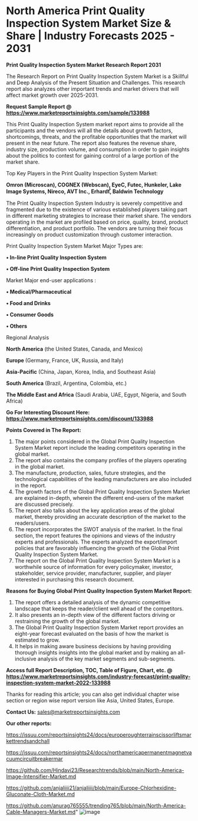 # North America Print Quality Inspection System Market Size & Share | Industry Forecasts 2025 - 2031

<strong>Print Quality Inspection System Market Research Report 2031</strong>

The Research Report on Print Quality Inspection System Market is a Skillful and Deep Analysis of the Present Situation and Challenges. This research report also analyzes other important trends and market drivers that will affect market growth over 2025-2031.

<strong>Request Sample Report @ <a href=https://www.marketreportsinsights.com/sample/133988>https://www.marketreportsinsights.com/sample/133988</a></strong>

This Print Quality Inspection System market report aims to provide all the participants and the vendors will all the details about growth factors, shortcomings, threats, and the profitable opportunities that the market will present in the near future. The report also features the revenue share, industry size, production volume, and consumption in order to gain insights about the politics to contest for gaining control of a large portion of the market share.

Top Key Players in the Print Quality Inspection System Market:

<strong>Omron (Microscan), COGNEX (Webscan), EyeC, Futec, Hunkeler, Lake Image Systems, Nireco, AVT Inc., Erhardtⷨꙺ, Baldwin Technology</strong>

The Print Quality Inspection System Industry is severely competitive and fragmented due to the existence of various established players taking part in different marketing strategies to increase their market share. The vendors operating in the market are profiled based on price, quality, brand, product differentiation, and product portfolio. The vendors are turning their focus increasingly on product customization through customer interaction.

Print Quality Inspection System Market Major Types are:

<strong>• In-line Print Quality Inspection System

• Off-line Print Quality Inspection System</strong>

Market Major end-user applications :

<strong>• Medical/Pharmaceutical

• Food and Drinks

• Consumer Goods

• Others</strong>

Regional Analysis

</u><strong><b>North America</b></strong> (the United States, Canada, and Mexico)

<strong><b>Europe </b></strong>(Germany, France, UK, Russia, and Italy)

<strong><b>Asia-Pacific</b></strong> (China, Japan, Korea, India, and Southeast Asia)

<strong><b>South America</b></strong> (Brazil, Argentina, Colombia, etc.)

<strong><b>The Middle East and Africa</b></strong> (Saudi Arabia, UAE, Egypt, Nigeria, and South Africa)

<strong>Go For Interesting Discount Here: <a href=https://www.marketreportsinsights.com/discount/133988>https://www.marketreportsinsights.com/discount/133988</a></strong>

<strong>Points Covered in The Report:</strong>
<ol>
  <li>The major points considered in the Global Print Quality Inspection System Market report include the leading competitors operating in the global market.</li>
  <li>The report also contains the company profiles of the players operating in the global market.</li>
  <li>The manufacture, production, sales, future strategies, and the technological capabilities of the leading manufacturers are also included in the report.</li>
  <li>The growth factors of the Global Print Quality Inspection System Market are explained in-depth, wherein the different end-users of the market are discussed precisely.</li>
  <li>The report also talks about the key application areas of the global market, thereby providing an accurate description of the market to the readers/users.</li>
  <li>The report incorporates the SWOT analysis of the market. In the final section, the report features the opinions and views of the industry experts and professionals. The experts analyzed the export/import policies that are favorably influencing the growth of the Global Print Quality Inspection System Market.</li>
  <li>The report on the Global Print Quality Inspection System Market is a worthwhile source of information for every policymaker, investor, stakeholder, service provider, manufacturer, supplier, and player interested in purchasing this research document.</li>
</ol>
<strong>Reasons for Buying Global Print Quality Inspection System Market Report:</strong>

<ol>
  <li>The report offers a detailed analysis of the dynamic competitive landscape that keeps the reader/client well ahead of the competitors.</li>
  <li>It also presents an in-depth view of the different factors driving or restraining the growth of the global market.</li>
  <li>The Global Print Quality Inspection System Market report provides an eight-year forecast evaluated on the basis of how the market is estimated to grow.</li>
  <li>It helps in making aware business decisions by having providing thorough insights insights into the global market and by making an all-inclusive analysis of the key market segments and sub-segments.</li>
</ol>
<strong>Access full Report Description, TOC, Table of Figure, Chart, etc. @ <a href=https://www.marketreportsinsights.com/industry-forecast/print-quality-inspection-system-market-2022-133988>https://www.marketreportsinsights.com/industry-forecast/print-quality-inspection-system-market-2022-133988</a></strong>


Thanks for reading this article; you can also get individual chapter wise section or region wise report version like Asia, United States, Europe.

<strong>Contact Us:</strong>
sales@marketreportsinsights.com

<strong>Our other reports:</strong>

<a href=https://issuu.com/reportsinsights24/docs/europeroughterrainscissorliftsmarkettrendsandchall>https://issuu.com/reportsinsights24/docs/europeroughterrainscissorliftsmarkettrendsandchall</a>

<a href=https://issuu.com/reportsinsights24/docs/northamericapermanentmagnetvacuumcircuitbreakermar>https://issuu.com/reportsinsights24/docs/northamericapermanentmagnetvacuumcircuitbreakermar</a>

<a href=https://github.com/Hindavi23/Researchtrends/blob/main/North-America-Image-Intensifier-Market.md>https://github.com/Hindavi23/Researchtrends/blob/main/North-America-Image-Intensifier-Market.md</a>

<a href=https://github.com/anjaliiii21/anjaliiii/blob/main/Europe-Chlorhexidine-Gluconate-Cloth-Market.md>https://github.com/anjaliiii21/anjaliiii/blob/main/Europe-Chlorhexidine-Gluconate-Cloth-Market.md</a>

<a href=https://github.com/anurag765555/trending765/blob/main/North-America-Cable-Managers-Market.md>https://github.com/anurag765555/trending765/blob/main/North-America-Cable-Managers-Market.md</a>"
![image](https://github.com/user-attachments/assets/d613c7a2-e26a-4b2d-a36e-c87e3d83eee1)
